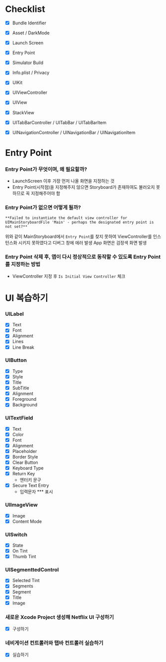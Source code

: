 # Checklist
- [x] Bundle Identifier
- [x] Asset / DarkMode
- [x] Launch Screen
- [x] Entry Point
- [x] Simulator Build
- [x] Info.plist / Privacy
- [x] UIKit
- [x] UIViewController
- [x] UIView
- [x] StackView
- [x] UITabBarController / UITabBar / UITabBarItem
- [x] UINavigationController / UINavigationBar / UINavigationItem



# Entry Point
### Entry Point가 무엇이며, 왜 필요할까?
- LaunchScreen 이후 가장 먼저 나올 화면을 지정하는 것
- Entry Point(시작점)을 지정해주지 않으면 Storyboard가 존재하여도 불러오지 못하므로 꼭 지정해주어야 함

### Entry Point가 없으면 어떻게 될까?
```
**Failed to instantiate the default view controller for UIMainStoryboardFile 'Main' - perhaps the designated entry point is not set?**
```
위와 같이 MainStoryboard에서 `Entry Point`를 찾지 못하여 ViewController를 인스턴스화 시키지 못하였다고 디버그 창에 에러 발생
App 화면은 검정색 화면 발생

### Entry Point 삭제 후, 앱이 다시 정상적으로 동작할 수 있도록 Entry Point를 지정하는 방법
- ViewController 지정 후 `Is Initial View Controller` 체크


# UI 복습하기

### UILabel 
- [x] Text
- [x] Font
- [x] Alignment
- [x] Lines
- [x] Line Break

### UIButton
- [x] Type
- [x] Style
- [x] Title
- [x] SubTitle
- [x] Alignment
- [x] Foreground
- [x] Background

### UITextField
- [x] Text
- [x] Color
- [x] Font
- [x] Alignment
- [x] Placeholder
- [x] Border Style
- [x] Clear Button
- [x] Keyboard Type
- [x] Return Key
	- 엔터키 문구
- [x] Secure Text Entry 
	- 입력문자 *** 표시
### UIImageView
- [x] Image
- [x] Content Mode

### UISwitch
- [x] State
- [x] On Tint
- [x] Thumb Tint

### UISegmenttedControl
- [x] Selected Tint
- [x] Segments
- [x] Segment
- [x] Title
- [x] Image

### 새로운 Xcode Project 생성해 Netflix UI 구성하기
- [x] 구성하기

### 네비게이션 컨트롤러와 탭바 컨트롤러 실습하기
- [x] 실습하기
